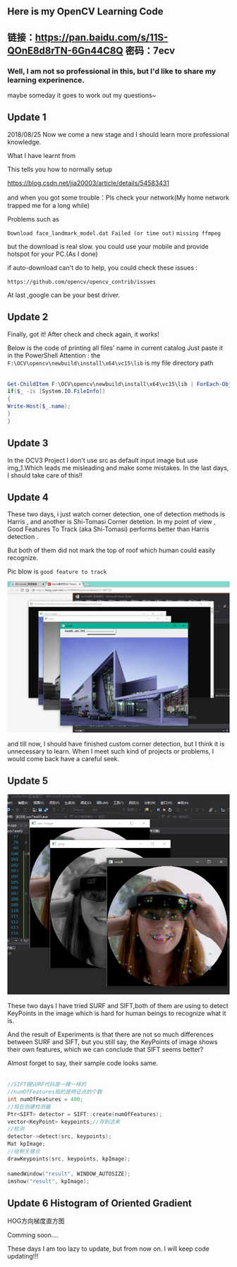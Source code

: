 ## Here is my OpenCV Learning Code

## 链接：https://pan.baidu.com/s/11S-QOnE8d8rTN-6Gn44C8Q 密码：7ecv

###  Well, I am not so professional in this, but I'd like to share my learning experinence.

maybe someday it goes to work out my questions~

## Update 1

2018/08/25 Now we come a new stage and I should learn more professional knowledge.

What I have learnt from

This tells you how to normally setup 

https://blog.csdn.net/jia20003/article/details/54583431

and when you got some trouble：Pls check your network(My home network trapped me for a long while)

Problems such as

` Download face_landmark_model.dat Failed (or time out) `
` missing ffmpeg `

but the download is real slow.
you could use your mobile and provide hotspot for your PC.(As I done)

if auto-download can't do to help, you could check these issues :

` https://github.com/opencv/opencv_contrib/issues `

At last ,google can be your best driver.

## Update 2

 Finally, got it! After check and check again, it works! 

Below is the code of printing all files' name in current catalog
Just paste it in the PowerShell
Attention : the ` F:\OCV\opencv\newbuild\install\x64\vc15\lib ` is my file directory path

 ``` PowerShell
 
Get-ChildItem F:\OCV\opencv\newbuild\install\x64\vc15\lib | ForEach-Object -Process{
if($_ -is [System.IO.FileInfo])
{
Write-Host($_.name);
}
}

 ```


 ##  Update 3
 
 In the OCV3 Project I don't use src as default input image but use img_1.Which leads me misleading and make some mistakes. In the last days, I should take care of this!!
 

 ## Update 4

 These two days, i just watch corner detection, one of detection methods is Harris , and another is Shi-Tomasi Corner detetion. In my point of view , Good Features To Track (aka Shi-Tomasi) performs better than Harris detection .

But both of them did not mark the top of roof which human could easily recognize.

Pic blow is ` good feature to track ` 

![](picsSource/goodF2Track.png)


and till now, I should have finished custom corner detection, but I think it is unnecessary to learn. When I meet such kind of projects or problems, I would come back have a careful seek.


## Update 5

![](picsSource/SIFT.png)

These two days I have tried SURF and SIFT,both of them are using to detect KeyPoints in the image which is hard for human beings to recognize what it is.

And the result of Experiments is that there are not so much differences between SURF and SIFT, but you still say, the KeyPoints of image shows their own features, which we can conclude that SIFT seems better?

Almost forget to say, their sample code looks same.

```C

//SIFT跟SURF代码是一模一样的
//numOfFeatures指的是特征点的个数
int numOfFeatures = 400;
//现在创建检测器
Ptr<SIFT> detector = SIFT::create(numOfFeatures);
vector<KeyPoint> keypoints;//存到这来
//检测 
detector->detect(src, keypoints);
Mat kpImage;
//绘制关键点
drawKeypoints(src, keypoints, kpImage);

namedWindow("result", WINDOW_AUTOSIZE);
imshow("result", kpImage);

```


## Update 6 Histogram of Oriented Gradient

HOG方向梯度直方图


Comming soon....

These days I am too lazy to update, but from now on. I will keep code updating!!!


